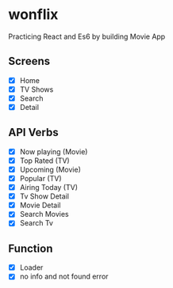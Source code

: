# wonflix

Practicing React and Es6 by building Movie App

## Screens

- [x] Home
- [x] TV Shows
- [x] Search
- [x] Detail

## API Verbs

- [x] Now playing (Movie)
- [x] Top Rated (TV)
- [x] Upcoming (Movie)
- [x] Popular (TV)
- [x] Airing Today (TV)
- [x] Tv Show Detail
- [x] Movie Detail
- [x] Search Movies
- [x] Search Tv

## Function

- [x] Loader
- [x] no info and not found error
